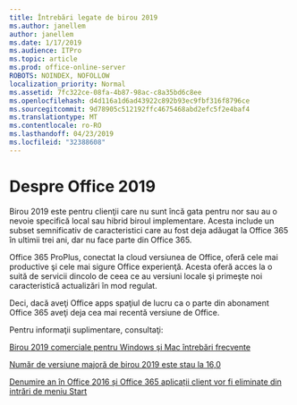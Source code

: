 ```yaml
---
title: Întrebări legate de birou 2019
ms.author: janellem
author: janellem
ms.date: 1/17/2019
ms.audience: ITPro
ms.topic: article
ms.prod: office-online-server
ROBOTS: NOINDEX, NOFOLLOW
localization_priority: Normal
ms.assetid: 7fc322ce-08fa-4b87-98ac-c8a35bd6c8ee
ms.openlocfilehash: d4d116a1d6ad43922c892b93ec9fbf316f8796ce
ms.sourcegitcommit: 9d78905c512192ffc4675468abd2efc5f2e4baf4
ms.translationtype: MT
ms.contentlocale: ro-RO
ms.lasthandoff: 04/23/2019
ms.locfileid: "32388608"
---
```

# <a name="about-office-2019"></a>Despre Office 2019

Birou 2019 este pentru clienţii care nu sunt încă gata pentru nor sau au o nevoie specifică local sau hibrid biroul implementare. Acesta include un subset semnificativ de caracteristici care au fost deja adăugat la Office 365 în ultimii trei ani, dar nu face parte din Office 365.
  
Office 365 ProPlus, conectat la cloud versiunea de Office, oferă cele mai productive şi cele mai sigure Office experienţă. Acesta oferă acces la o suită de servicii dincolo de ceea ce au versiuni locale şi primeşte noi caracteristică actualizări în mod regulat.
  
Deci, dacă aveţi Office apps spaţiul de lucru ca o parte din abonament Office 365 aveţi deja cea mai recentă versiune de Office.
  
Pentru informaţii suplimentare, consultaţi:
  
[Birou 2019 comerciale pentru Windows şi Mac întrebări frecvente](https://support.microsoft.com/help/4133312)
  
[Număr de versiune majoră de birou 2019 este stau la 16,0](https://docs.microsoft.com/deployoffice/office2019/overview)
  
[Denumire an în Office 2016 și Office 365 aplicații client vor fi eliminate din intrări de meniu Start](https://support.office.com/article/8fe5e052-76d2-49de-af30-2e84ed3da907?wt.mc_id=Alchemy_ClientDIA)
  

